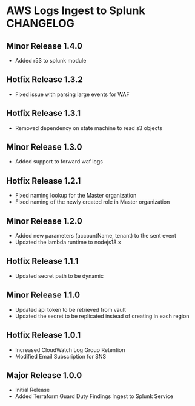 # AWS Logs Ingest to Splunk CHANGELOG

## Minor Release 1.4.0

- Added r53 to splunk module

## Hotfix Release 1.3.2

- Fixed issue with parsing large events for WAF

## Hotfix Release 1.3.1

- Removed dependency on state machine to read s3 objects

## Minor Release 1.3.0

- Added support to forward waf logs

## Hotfix Release 1.2.1

- Fixed naming lookup for the Master organization
- Fixed naming of the newly created role in Master organization

## Minor Release 1.2.0

- Added new parameters (accountName, tenant) to the sent event
- Updated the lambda runtime to nodejs18.x

## Hotfix Release 1.1.1

- Updated secret path to be dynamic

## Minor Release 1.1.0

- Updated api token to be retrieved from vault
- Updated the secret to be replicated instead of creating in each region

## Hotfix Release 1.0.1

- Increased CloudWatch Log Group Retention
- Modified Email Subscription for SNS

## Major Release 1.0.0

- Initial Release
- Added Terraform Guard Duty Findings Ingest to Splunk Service
